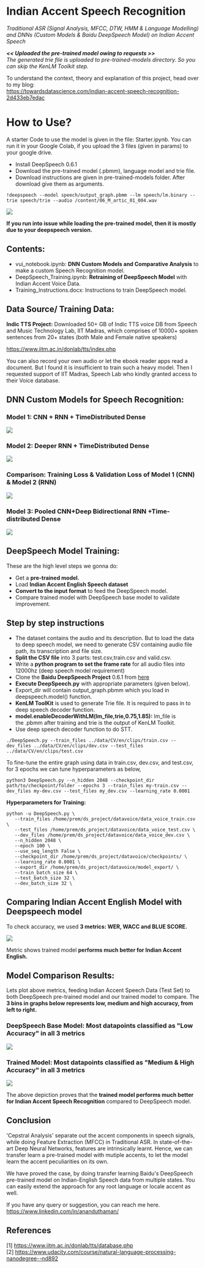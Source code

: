 # Indian Accent Speech Recognition
_Traditional ASR (Signal Analysis, MFCC, DTW, HMM & Language Modelling) and DNNs (Custom Models & Baidu DeepSpeech Model) on Indian Accent Speech_

_**<< Uploaded the pre-trained model owing to requests >>**_<br>
_The generated trie file is uploaded to pre-trained-models directory. So you can skip the KenLM Toolkit step._

To understand the context, theory and explanation of this project, head over to my blog:<br>
https://towardsdatascience.com/indian-accent-speech-recognition-2d433eb7edac


# How to Use?

A starter Code to use the model is given in the file: Starter.ipynb. You can run it in your Google Colab, if you upload the 3 files (given in params) to your google drive.

- Install DeepSpeech 0.6.1
- Download the pre-trained model (.pbmm), language model and trie file. 
- Download instructions are given in pre-trained-models folder. After download give them as arguments.

```
!deepspeech --model speech/output_graph.pbmm --lm speech/lm.binary --trie speech/trie --audio /content/06_M_artic_01_004.wav
```

![](images/code_execution.gif)


**If you run into issue while loading the pre-trained model, then it is mostly due to your deepspeech version.**


## Contents:

- vui_notebook.ipynb: **DNN Custom Models and Comparative Analysis** to make a custom Speech Recognition model.
- DeepSpeech_Training.ipynb: **Retraining of DeepSpeech Model** with Indian Accent Voice Data.
- Training_Instructions.docx: Instructions to train DeepSpeech model.

## Data Source/ Training Data:

**Indic TTS Project:** Downloaded 50+ GB of Indic TTS voice DB from Speech and Music Technology Lab,  IIT Madras, which comprises of 10000+ spoken sentences from 20+ states (both Male and Female native speakers)

https://www.iitm.ac.in/donlab/tts/index.php

You can also record your own audio or let the ebook reader apps read a document. But I found it is insufficient to train such a heavy model. Then I requested support of IIT Madras, Speech Lab who kindly granted access to their Voice database.

## DNN Custom Models for Speech Recognition:

### Model 1: CNN + RNN + TimeDistributed Dense

![](images/Model1.jpg)

### Model 2: Deeper RNN + TimeDistributed Dense

![](images/Model2.jpg)

### Comparison: Training Loss & Validation Loss of Model 1 (CNN) & Model 2 (RNN)

![](images/comparison.jpg)

### Model 3: Pooled CNN+Deep Bidirectional RNN +Time-distributed Dense

![](images/Model3.jpg)


## DeepSpeech Model Training:

These are the high level steps we gonna do:
- Get a **pre-trained model.**
- Load **Indian Accent English Speech dataset**
- **Convert to the input format** to feed the DeepSpeech model.
- Compare trained model with DeepSpeech base model to validate improvement.


## Step by step instructions

- The dataset contains the audio and its description. But to load the data to deep speech model, we need to generate CSV containing audio file path, its transcription and file size.
- **Split the CSV file** into 3 parts: test.csv,train.csv and valid.csv.
- Write a **python program to set the frame rate** for all audio files into 12000hz (deep speech model requirement)
- Clone the **Baidu DeepSpeech Project** 0.6.1 from [here](https://github.com/mozilla/DeepSpeech)
- **Execute DeepSpeech.py** with appropriate parameters (given below).
- Export_dir will contain output_graph.pbmm which you load in deepspeech.model() function.
- **KenLM ToolKit** is used to generate Trie file. It is required to pass in to deep speech decoder function. 
- **model.enableDecoderWithLM(lm_file,trie,0.75,1.85):** lm_file is the .pbmm after training and trie is the output of KenLM Toolkit.
- Use deep speech decoder function to do STT.

```
./DeepSpeech.py --train_files ../data/CV/en/clips/train.csv --dev_files ../data/CV/en/clips/dev.csv --test_files ../data/CV/en/clips/test.csv
```

To fine-tune the entire graph using data in train.csv, dev.csv, and test.csv, for 3 epochs we can tune hyperparameters as below,
```
python3 DeepSpeech.py --n_hidden 2048 --checkpoint_dir path/to/checkpoint/folder --epochs 3 --train_files my-train.csv --dev_files my-dev.csv --test_files my_dev.csv --learning_rate 0.0001
```

**Hyperparameters for Training:**

```
python -u DeepSpeech.py \
   --train_files /home/prem/ds_project/datavoice/data_voice_train.csv \
   --test_files /home/prem/ds_project/datavoice/data_voice_test.csv \
   --dev_files /home/prem/ds_project/datavoice/data_voice_dev.csv \
   --n_hidden 2048 \
   --epoch 100 \
   --use_seq_length False \
   --checkpoint_dir /home/prem/ds_project/datavoice/checkpoints/ \
   --learning_rate 0.0001 \
   --export_dir /home/prem/ds_project/datavoice/model_export/ \
   --train_batch_size 64 \
   --test_batch_size 32 \
   --dev_batch_size 32 \
```


## Comparing Indian Accent English Model with Deepspeech model
To check accuracy, we used **3 metrics: WER, WACC and BLUE SCORE.**

![](images/metrics.jpg)

Metric shows trained model **performs much better for Indian Accent English.**

## Model Comparison Results:

Lets plot above metrics, feeding Indian Accent Speech Data (Test Set) to both DeepSpeech pre-trained model and our trained model to compare. The **3 bins in graphs below represents low, medium and high accuracy, from left to right.**

### DeepSpeech Base Model: Most datapoints classified as "Low Accuracy" in all 3 metrics
![](images/graph1.jpg)

### Trained Model: Most datapoints classified as "Medium & High Accuracy" in all 3 metrics
![](images/graph2.jpg)

The above depiction proves that the **trained model performs much better for Indian Accent Speech Recognition** compared to DeepSpeech model.



## Conclusion

'Cepstral Analysis' separate out the accent components in speech signals, while doing Feature Extraction (MFCC) in Traditional ASR. In state-of-the-art Deep Neural Networks, features are intrinsically learnt. Hence, we can transfer learn a pre-trained model with mutiple accents, to let the model learn the accent peculiarities on its own.<br>

We have proved the case, by doing transfer learning Baidu's DeepSpeech pre-trained model on Indian-English Speech data from multiple states. You can easily extend the approach for any root language or locale accent as well.<br> 

If you have any query or suggestion, you can reach me here.
https://www.linkedin.com/in/ananduthaman/


## References
[1] https://www.iitm.ac.in/donlab/tts/database.php<br>
[2] https://www.udacity.com/course/natural-language-processing-nanodegree--nd892